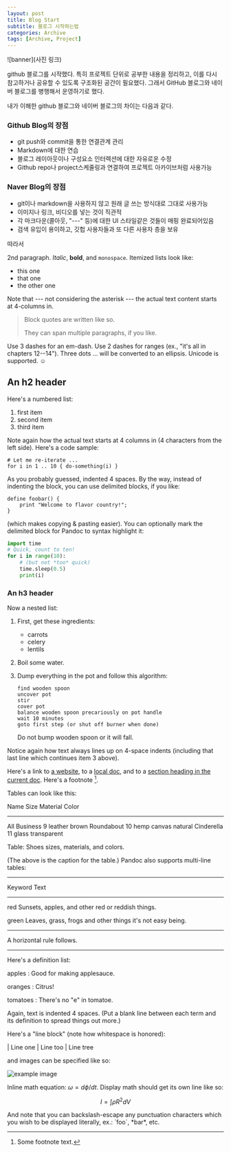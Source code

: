 ```yaml
---
layout: post
title: Blog Start
subtitle: 블로그 시작하는법
categories: Archive
tags: [Archive, Project]
---
```


![banner](사진 링크)

github 블로그를 시작했다. 
특히 프로젝트 단위로 공부한 내용을 정리하고, 이를 다시 참고하거나 공유할 수 있도록 구조화된 공간이 필요했다. 그래서 GitHub 블로그와 네이버 블로그를 병행해서 운영하기로 했다.

내가 이해한 github 블로그와 네이버 블로그의 차이는 다음과 같다.

### Github Blog의 장점
  * git push와 commit을 통한 연결관계 관리
  * Markdown에 대한 연습
  * 블로그 레이아웃이나 구성요소 인터렉션에 대한 자유로운 수정
  * Github repo나 project스케줄링과 연결하여 프로젝트 아카이브처럼 사용가능

### Naver Blog의 장점
  * git이나 markdown을 사용하지 않고 원래 글 쓰는 방식대로 그대로 사용가능
  * 이미지나 링크, 비디오를 넣는 것이 직관적
  * 각 마크다운(콜아웃, "---" 등)에 대한 UI 스타일같은 것들이 매핑 완료되어있음
  * 검색 유입이 용이하고, 깃헙 사용자들과 또 다른 사용자 층을 보유

따라서


2nd paragraph. *Italic*, **bold**, and `monospace`. Itemized lists
look like:

  * this one
  * that one
  * the other one

Note that --- not considering the asterisk --- the actual text
content starts at 4-columns in.

> Block quotes are
> written like so.
>
> They can span multiple paragraphs,
> if you like.

Use 3 dashes for an em-dash. Use 2 dashes for ranges (ex., "it's all
in chapters 12--14"). Three dots ... will be converted to an ellipsis.
Unicode is supported. ☺



An h2 header
------------

Here's a numbered list:

 1. first item
 2. second item
 3. third item

Note again how the actual text starts at 4 columns in (4 characters
from the left side). Here's a code sample:

    # Let me re-iterate ...
    for i in 1 .. 10 { do-something(i) }

As you probably guessed, indented 4 spaces. By the way, instead of
indenting the block, you can use delimited blocks, if you like:

~~~
define foobar() {
    print "Welcome to flavor country!";
}
~~~

(which makes copying & pasting easier). You can optionally mark the
delimited block for Pandoc to syntax highlight it:

~~~python
import time
# Quick, count to ten!
for i in range(10):
    # (but not *too* quick)
    time.sleep(0.5)
    print(i)
~~~



### An h3 header ###

Now a nested list:

 1. First, get these ingredients:

      * carrots
      * celery
      * lentils

 2. Boil some water.

 3. Dump everything in the pot and follow
    this algorithm:

        find wooden spoon
        uncover pot
        stir
        cover pot
        balance wooden spoon precariously on pot handle
        wait 10 minutes
        goto first step (or shut off burner when done)

    Do not bump wooden spoon or it will fall.

Notice again how text always lines up on 4-space indents (including
that last line which continues item 3 above).

Here's a link to [a website](http://foo.bar), to a [local
doc](local-doc.html), and to a [section heading in the current
doc](#an-h2-header). Here's a footnote [^1].

[^1]: Some footnote text.

Tables can look like this:

Name           Size  Material      Color
------------- -----  ------------  ------------
All Business      9  leather       brown
Roundabout       10  hemp canvas   natural
Cinderella       11  glass         transparent

Table: Shoes sizes, materials, and colors.

(The above is the caption for the table.) Pandoc also supports
multi-line tables:

--------  -----------------------
Keyword   Text
--------  -----------------------
red       Sunsets, apples, and
          other red or reddish
          things.

green     Leaves, grass, frogs
          and other things it's
          not easy being.
--------  -----------------------

A horizontal rule follows.

***

Here's a definition list:

apples
  : Good for making applesauce.

oranges
  : Citrus!

tomatoes
  : There's no "e" in tomatoe.

Again, text is indented 4 spaces. (Put a blank line between each
term and  its definition to spread things out more.)

Here's a "line block" (note how whitespace is honored):

| Line one
|   Line too
| Line tree

and images can be specified like so:

![example image](https://user-images.githubusercontent.com/9413601/123900693-1d9ebd00-d99c-11eb-8e9e-cf7879187606.png "An exemplary image")

Inline math equation: $\omega = d\phi / dt$. Display
math should get its own line like so:

$$I = \int \rho R^{2} dV$$

And note that you can backslash-escape any punctuation characters
which you wish to be displayed literally, ex.: \`foo\`, \*bar\*, etc.

